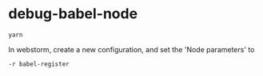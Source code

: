 # debug-babel-node

```
yarn

```

In webstorm, create a new configuration, and set the 'Node parameters' to 

```-r babel-register```
